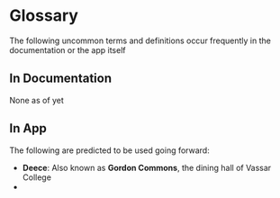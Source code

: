 # Glossary 
The following uncommon terms and definitions occur frequently in the documentation or the app itself

## In Documentation
None as of yet 

## In App 

The following are predicted to be used going forward:
* __Deece__: Also known as __Gordon Commons__, the dining hall of Vassar College 
* 